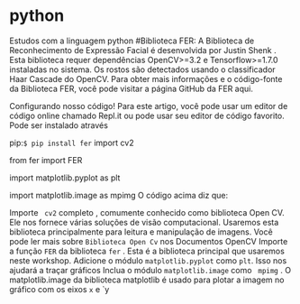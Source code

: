 # python
Estudos com a linguagem python
#Biblioteca FER: 
A Biblioteca de Reconhecimento de Expressão Facial é desenvolvida por Justin Shenk . Esta biblioteca requer dependências OpenCV>=3.2 e Tensorflow>=1.7.0 instaladas no sistema. Os rostos são detectados usando o classificador Haar Cascade do OpenCV. Para obter mais informações e o código-fonte da Biblioteca FER, você pode visitar a página GitHub da FER aqui.

 Configurando nosso código!
Para este artigo, você pode usar um editor de código online chamado Repl.it ou pode usar seu editor de código favorito. Pode ser instalado através  

pip:`$ pip install fer`
import cv2
 
from fer import FER
 
import matplotlib.pyplot as plt
 
import matplotlib.image as mpimg
O código acima diz que:

Importe ` cv2` completo , comumente conhecido como biblioteca Open CV. Ele nos fornece várias soluções de visão computacional. Usaremos esta biblioteca principalmente para leitura e manipulação de imagens. Você pode ler mais sobre `Biblioteca Open Cv` nos Documentos OpenCV 
Importe a função `FER` da biblioteca `fer` . Esta é a biblioteca principal que usaremos neste workshop.
Adicione o módulo ` matplotlib.pyplot ` como ` plt `. Isso nos ajudará a traçar gráficos
Inclua o módulo `matplotlib.image` como ` mpimg` . O matplotlib.image da biblioteca matplotlib  é usado para plotar a imagem no gráfico com os eixos `x` e `y
